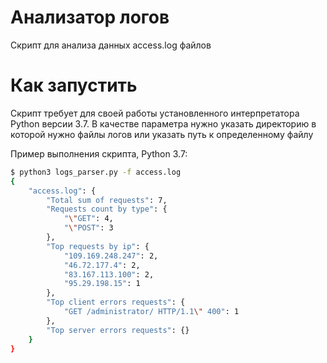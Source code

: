 # Анализатор логов

Скрипт для анализа данных access.log файлов 

# Как запустить

Скрипт требует для своей работы установленного интерпретатора Python версии 3.7.
В качестве параметра нужно указать директорию в которой нужно файлы логов 
или указать путь к определенному файлу

Пример выполнения скрипта, Python 3.7:

```bash
$ python3 logs_parser.py -f access.log
{
    "access.log": {
        "Total sum of requests": 7,
        "Requests count by type": {
            "\"GET": 4,
            "\"POST": 3
        },
        "Top requests by ip": {
            "109.169.248.247": 2,
            "46.72.177.4": 2,
            "83.167.113.100": 2,
            "95.29.198.15": 1
        },
        "Top client errors requests": {
            "GET /administrator/ HTTP/1.1\" 400": 1
        },
        "Top server errors requests": {}
    }
}
```

